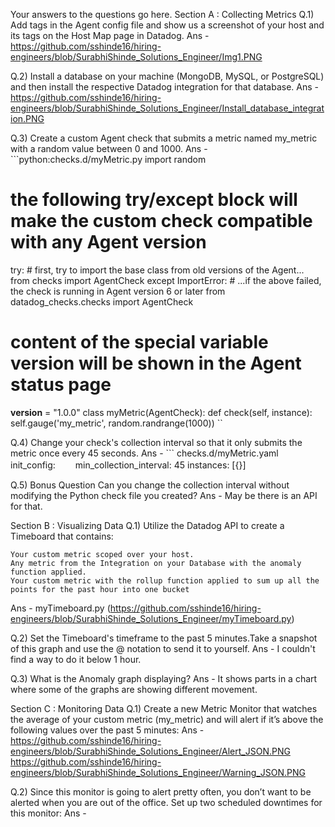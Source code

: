 Your answers to the questions go here.
Section A :  Collecting Metrics
Q.1) Add tags in the Agent config file and show us a screenshot of your host and its tags on the Host Map page in Datadog.
Ans - https://github.com/sshinde16/hiring-engineers/blob/SurabhiShinde_Solutions_Engineer/Img1.PNG

Q.2) Install a database on your machine (MongoDB, MySQL, or PostgreSQL) and then install the respective Datadog integration for that database.
Ans - https://github.com/sshinde16/hiring-engineers/blob/SurabhiShinde_Solutions_Engineer/Install_database_integration.PNG

Q.3) Create a custom Agent check that submits a metric named my_metric with a random value between 0 and 1000.
Ans - ```python:checks.d/myMetric.py
import random
# the following try/except block will make the custom check compatible with any Agent version
try:
    # first, try to import the base class from old versions of the Agent...
    from checks import AgentCheck
except ImportError:
    # ...if the above failed, the check is running in Agent version 6 or later
    from datadog_checks.checks import AgentCheck
# content of the special variable __version__ will be shown in the Agent status page
__version__ = "1.0.0"
class myMetric(AgentCheck):
    def check(self, instance):
        self.gauge('my_metric', random.randrange(1000))
``

Q.4) Change your check's collection interval so that it only submits the metric once every 45 seconds.
Ans - ``` checks.d/myMetric.yaml
init_config:
　　min_collection_interval: 45
instances: [{}]

Q.5) Bonus Question Can you change the collection interval without modifying the Python check file you created?
Ans - May be there is an API for that.



Section B : Visualizing Data
Q.1) Utilize the Datadog API to create a Timeboard that contains:

    Your custom metric scoped over your host.
    Any metric from the Integration on your Database with the anomaly function applied.
    Your custom metric with the rollup function applied to sum up all the points for the past hour into one bucket

Ans - myTimeboard.py (https://github.com/sshinde16/hiring-engineers/blob/SurabhiShinde_Solutions_Engineer/myTimeboard.py)

Q.2) Set the Timeboard's timeframe to the past 5 minutes.Take a snapshot of this graph and use the @ notation to send it to yourself.
Ans - I couldn't find a way to do it below 1 hour.

Q.3) What is the Anomaly graph displaying?
Ans - It shows parts in a chart where some of the graphs are showing different movement.





Section C : Monitoring Data
Q.1) Create a new Metric Monitor that watches the average of your custom metric (my_metric) and will alert if it’s above the following values over the past 5 minutes:
Ans -  https://github.com/sshinde16/hiring-engineers/blob/SurabhiShinde_Solutions_Engineer/Alert_JSON.PNG
       https://github.com/sshinde16/hiring-engineers/blob/SurabhiShinde_Solutions_Engineer/Warning_JSON.PNG
       
Q.2) Since this monitor is going to alert pretty often, you don’t want to be alerted when you are out of the office. Set up two scheduled downtimes for this monitor:
Ans -
